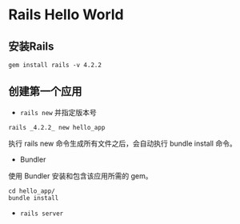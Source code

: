 # Rails Hello World

## 安装Rails

```
gem install rails -v 4.2.2
```
## 创建第一个应用

* ```rails new``` 并指定版本号

```
rails _4.2.2_ new hello_app
```
执行 rails new 命令生成所有文件之后，会自动执行 bundle install 命令。

* Bundler

使用 Bundler 安装和包含该应用所需的 gem。

```
cd hello_app/
bundle install
```

* ```rails server```


